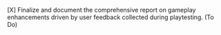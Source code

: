 [X] Finalize and document the comprehensive report on gameplay enhancements driven by user feedback collected during playtesting. (To Do)